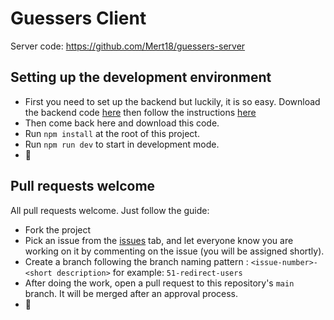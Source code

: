 # Guessers Client

Server code: https://github.com/Mert18/guessers-server

## Setting up the development environment
- First you need to set up the backend but luckily, it is so easy. Download the backend code [here](https://github.com/Mert18/guessers-server) then follow the instructions [here](https://github.com/Mert18/guessers-server?tab=readme-ov-file#deploying-for-development)
- Then come back here and download this code.
- Run `npm install` at the root of this project.
- Run `npm run dev` to start in development mode.
- :clap:

## Pull requests welcome
All pull requests welcome. Just follow the guide:
- Fork the project
- Pick an issue from the [issues](https://github.com/Mert18/guessers-client/issues) tab, and let everyone know you are working on it by commenting on the issue (you will be assigned shortly).
- Create a branch following the branch naming pattern : `<issue-number>-<short description>` for example: `51-redirect-users`
- After doing the work, open a pull request to this repository's `main` branch. It will be merged after an approval process.
- 🫣  
